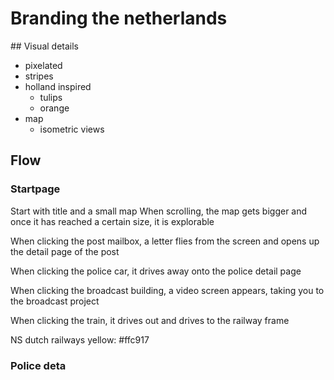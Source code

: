 # Branding the netherlands

## Visual details

- pixelated
- stripes
- holland inspired
  - tulips
  - orange
- map
  - isometric views

## Flow

### Startpage

Start with title and a small map
When scrolling, the map gets bigger and once it has reached a certain size, it is explorable

When clicking the post mailbox, a letter flies from the screen and opens up the detail page of the post

When clicking the police car, it drives away onto the police detail page

When clicking the broadcast building, a video screen appears, taking you to the broadcast project

When clicking the train, it drives out and drives to the railway frame 

NS dutch railways yellow: #ffc917


### Police deta